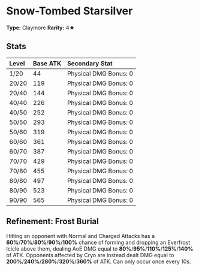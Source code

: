 # Snow-Tombed Starsilver

**Type:** Claymore
**Rarity:** 4★

## Stats

| Level | Base ATK | Secondary Stat |
| :--- | :--- | :--- |
| 1/20 | 44 | Physical DMG Bonus: 0 |
| 20/20 | 119 | Physical DMG Bonus: 0 |
| 20/40 | 144 | Physical DMG Bonus: 0 |
| 40/40 | 226 | Physical DMG Bonus: 0 |
| 40/50 | 252 | Physical DMG Bonus: 0 |
| 50/50 | 293 | Physical DMG Bonus: 0 |
| 50/60 | 319 | Physical DMG Bonus: 0 |
| 60/60 | 361 | Physical DMG Bonus: 0 |
| 60/70 | 387 | Physical DMG Bonus: 0 |
| 70/70 | 429 | Physical DMG Bonus: 0 |
| 70/80 | 455 | Physical DMG Bonus: 0 |
| 80/80 | 497 | Physical DMG Bonus: 0 |
| 80/90 | 523 | Physical DMG Bonus: 0 |
| 90/90 | 565 | Physical DMG Bonus: 0 |

## Refinement: Frost Burial

Hitting an opponent with Normal and Charged Attacks has a **60%**/**70%**/**80%**/**90%**/**100%** chance of forming and dropping an Everfrost Icicle above them, dealing AoE DMG equal to **80%**/**95%**/**110%**/**125%**/**140%** of ATK. Opponents affected by Cryo are instead dealt DMG equal to **200%**/**240%**/**280%**/**320%**/**360%** of ATK. Can only occur once every 10s.

